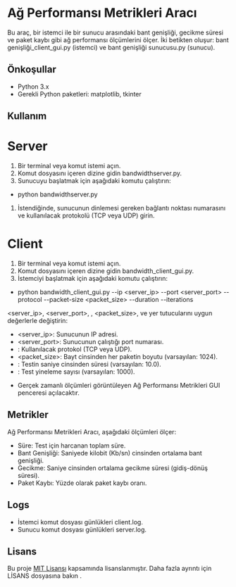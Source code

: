 # Ağ Performansı Metrikleri Aracı

Bu araç, bir istemci ile bir sunucu arasındaki bant genişliği, gecikme süresi ve paket kaybı gibi ağ performansı ölçümlerini ölçer. İki betikten oluşur: bant genişliği_client_gui.py (istemci) ve bant genişliği sunucusu.py (sunucu).

## Önkoşullar

- Python 3.x
- Gerekli Python paketleri: matplotlib, tkinter

## Kullanım

# Server

1. Bir terminal veya komut istemi açın.
2. Komut dosyasını içeren dizine gidin bandwidthserver.py.
3. Sunucuyu başlatmak için aşağıdaki komutu çalıştırın:

- python bandwidthserver.py

1. İstendiğinde, sunucunun dinlemesi gereken bağlantı noktası numarasını ve kullanılacak protokolü (TCP veya UDP) girin.

# Client

1. Bir terminal veya komut istemi açın.
2. Komut dosyasını içeren dizine gidin bandwidth_client_gui.py.
3. İstemciyi başlatmak için aşağıdaki komutu çalıştırın:

- python bandwidth_client_gui.py --ip <server_ip> --port <server_port> --protocol <protocol> --packet-size <packet_size> --duration <duration> --iterations <iterations>

<server_ip>, <server_port>, <protocol>, <packet_size>, <duration>ve yer tutucularını <iterations>uygun değerlerle değiştirin:


- <server_ip>: Sunucunun IP adresi.
- <server_port>: Sunucunun çalıştığı port numarası.
- <protocol>: Kullanılacak protokol (TCP veya UDP).
- <packet_size>: Bayt cinsinden her paketin boyutu (varsayılan: 1024).
- <duration>: Testin saniye cinsinden süresi (varsayılan: 10.0).
- <iterations>: Test yineleme sayısı (varsayılan: 1000).

* Gerçek zamanlı ölçümleri görüntüleyen Ağ Performansı Metrikleri GUI penceresi açılacaktır.

## Metrikler
Ağ Performansı Metrikleri Aracı, aşağıdaki ölçümleri ölçer:

- Süre: Test için harcanan toplam süre.
- Bant Genişliği: Saniyede kilobit (Kb/sn) cinsinden ortalama bant genişliği.
- Gecikme: Saniye cinsinden ortalama gecikme süresi (gidiş-dönüş süresi).
- Paket Kaybı: Yüzde olarak paket kaybı oranı.

## Logs

- İstemci komut dosyası günlükleri client.log.
- Sunucu komut dosyası günlükleri server.log.

## Lisans

Bu proje [MIT Lisansı](LİSANS) kapsamında lisanslanmıştır. Daha fazla ayrıntı için LİSANS dosyasına bakın .